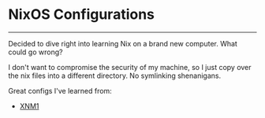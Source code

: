 # NixOS Configurations 
--- 
Decided to dive right into learning Nix on a brand new computer. What could go wrong? 

I don't want to compromise the security of my machine, so I just copy over the nix files into a different directory. No symlinking shenanigans. 

Great configs I've learned from: 
- [XNM1](https://github.com/XNM1/linux-nixos-hyprland-config-dotfiles/tree/main)
